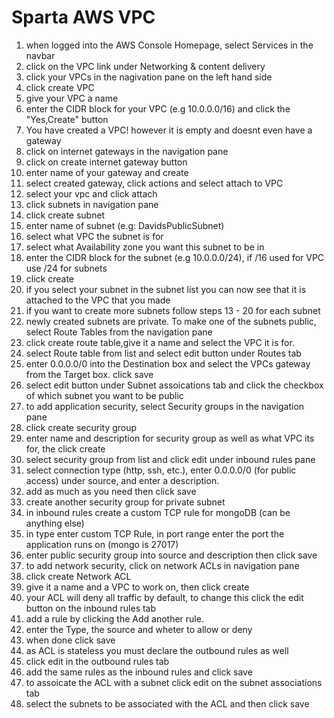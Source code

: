 # Sparta AWS VPC

1) when logged into the AWS Console Homepage, select Services in the navbar
2) click on the VPC link under Networking & content delivery
3) click your VPCs in the nagivation pane on the left hand side
4) click create VPC
5) give your VPC a name
6) enter the CIDR block for your VPC (e.g 10.0.0.0/16) and click the "Yes,Create" button
7) You have created a VPC! however it is empty and doesnt even have a gateway
8) click on internet gateways in the navigation pane
9) click on create internet gateway button
10) enter name of your gateway and create
11) select created gateway, click actions and select attach to VPC
12) select your vpc and click attach
13) click subnets in navigation pane
14) click create subnet
15) enter name of subnet (e.g: DavidsPublicSubnet)
16) select what VPC the subnet is for
17) select what Availability zone you want this subnet to be in
18) enter the CIDR block for the subnet (e.g 10.0.0.0/24), if /16 used for VPC use /24 for subnets
19) click create
20) if you select your subnet in the subnet list you can now see that it is attached to the VPC that you made
21) if you want to create more subnets follow steps 13 - 20 for each subnet
22) newly created subnets are private. To make one of the subnets public, select Route Tables from the navigation pane
23) click create route table,give it a name and select the VPC it is for.
24) select Route table from list and select edit button under Routes tab
25) enter 0.0.0.0/0 into the Destination box and select the VPCs gateway from the Target box. click save
26) select edit button under Subnet assoications tab and click the checkbox of which subnet you want to be public
26) to add application security, select Security groups in the navigation pane
27) click create security group 
28) enter name and description for security group as well as what VPC its for, the click create
29) select security group from list and click edit under inbound rules pane
30) select connection type (http, ssh, etc.), enter 0.0.0.0/0 (for public access) under source, and enter a description.
31) add as much as you need then click save
32) create another security group for private subnet
33) in inbound rules create a custom TCP rule for mongoDB (can be anything else) 
34) in type enter custom TCP Rule, in port range enter the port the application runs on (mongo is 27017)
35) enter public security group into source and description then click save
36) to add network security, click on network ACLs in navigation pane
37) click create Network ACL
38) give it a name and a VPC to work on, then click create
39) your ACL will deny all traffic by default, to change this click the edit button on the inbound rules tab
40) add a rule by clicking the Add another rule.
41) enter the Type, the source and wheter to allow or deny
42) when done click save
43) as ACL is stateless you must declare the outbound rules as well
44) click edit in the outbound rules tab
45) add the same rules as the inbound rules and click save
46) to assoicate the ACL with a subnet click edit on the subnet associations tab
47) select the subnets to be associated with the ACL and then click save




